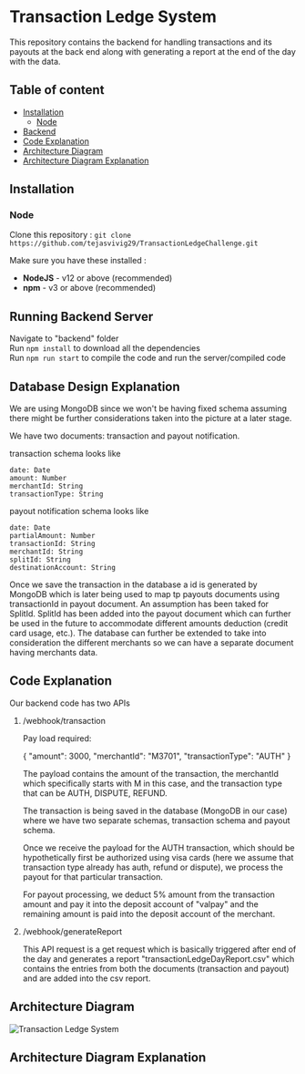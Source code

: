 # **Transaction Ledge System**
This repository contains the backend for handling transactions and its payouts at the back end along with generating a report at the end of the day with the data.






## Table of content

- [Installation](#installation)
  - [Node](#Node)
- [Backend](#running_backend)
- [Code Explanation](#code_explanation)
- [Architecture Diagram](#architecture_diagram)
- [Architecture Diagram Explanation](#architecture_diagram_Explanation)


## Installation

### Node

Clone this repository :
`git clone https://github.com/tejasvivig29/TransactionLedgeChallenge.git`

Make sure you have these installed :

- **NodeJS** - v12 or above (recommended)
- **npm** - v3 or above (recommended)

## Running Backend Server

Navigate to "backend" folder</br>
Run `npm install` to download all the dependencies</br>
Run `npm run start` to compile the code and run the server/compiled code</br>

## Database Design Explanation

We are using MongoDB since we won't be having fixed schema assuming there might be further considerations taken into 
the picture at a later stage.

We have two documents: transaction and payout notification.

transaction schema looks like 

	date: Date		
    amount: Number
    merchantId: String
    transactionType: String
	
payout notification schema looks like 

	date: Date
    partialAmount: Number
    transactionId: String
    merchantId: String
    splitId: String
    destinationAccount: String


Once we save the transaction in the database a id is generated by MongoDB which is later being used to map tp payouts documents
using transactionId in payout document. An assumption has been taked for SplitId. SplitId has been added into the payout document which can further be used in the future
to accommodate different amounts deduction (credit card usage, etc.). The database can further be extended to take into consideration
the different merchants so we can have a separate document having merchants data.

## Code Explanation

Our backend code has two APIs

1. /webhook/transaction

	Pay load required: 
	
	{
		"amount": 3000,
		"merchantId": "M3701",
		"transactionType": "AUTH" 
	}

	The payload contains the amount of the transaction, the merchantId which specifically starts with M in this case, and
	the transaction type that can be AUTH, DISPUTE, REFUND.
	
	The transaction is being saved in the database (MongoDB in our case) where we have two separate schemas, 
	transaction schema and payout schema.
	
	Once we receive the payload for the AUTH transaction, which should be hypothetically first be authorized using visa cards
	(here we assume that transaction type already has auth, refund or dispute), we process the payout for that particular transaction.
	
	For payout processing, we deduct 5% amount from the transaction amount and pay it into the deposit account of "valpay" 
	and the remaining amount is paid into the deposit account of the merchant.
	

2. /webhook/generateReport

	This API request is a get request which is basically triggered after end of the day and generates a report "transactionLedgeDayReport.csv"
	which contains the entries from both the documents (transaction and payout) and are added into the csv report.

## Architecture Diagram

![Transaction Ledge System](https://github.com/tejasvivig29/TransactionLedgeChallenge/assets/38378458/243646ba-9694-44f1-a806-df1039caadd5)

## Architecture Diagram Explanation
